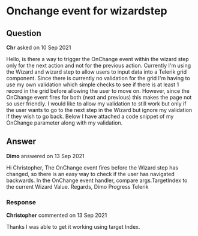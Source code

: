 # Onchange event for wizardstep

## Question

**Chr** asked on 10 Sep 2021

Hello, is there a way to trigger the OnChange event within the wizard step only for the next action and not for the previous action. Currently I'm using the Wizard and wizard step to allow users to input data into a Telerik grid component. Since there is currently no validation for the grid I'm having to use my own validation which simple checks to see if there is at least 1 record in the grid before allowing the user to move on. However, since the OnChange event fires for both (next and previous) this makes the page not so user friendly. I would like to allow my validation to still work but only if the user wants to go to the next step in the Wizard but ignore my validation if they wish to go back. Below I have attached a code snippet of my OnChange parameter along with my validation.

## Answer

**Dimo** answered on 13 Sep 2021

Hi Christopher, The OnChange event fires before the Wizard step has changed, so there is an easy way to check if the user has navigated backwards. In the OnChange event handler, compare args.TargetIndex to the current Wizard Value. Regards, Dimo Progress Telerik

### Response

**Christopher** commented on 13 Sep 2021

Thanks I was able to get it working using target Index.
